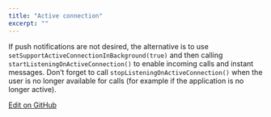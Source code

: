 ```yaml
---
title: "Active connection"
excerpt: ""
---
```

If push notifications are not desired, the alternative is to use `setSupportActiveConnectionInBackground(true)` and then calling `startListeningOnActiveConnection()` to enable incoming calls and instant messages. Don’t forget to call `stopListeningOnActiveConnection()` when the user is no longer available for calls (for example if the application is no longer active).

<a class="gitbutton pill" target="_blank" href="https://github.com/sinch/docs/blob/master/docs/video/video-for-android/video-android-active-connection.md"><span class="fab fa-github"></span>Edit on GitHub</a>